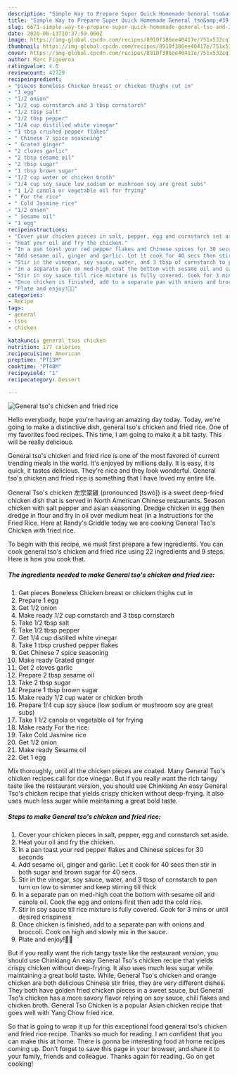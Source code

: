```yaml
---
description: "Simple Way to Prepare Super Quick Homemade General tso&amp;#39;s chicken and fried rice"
title: "Simple Way to Prepare Super Quick Homemade General tso&amp;#39;s chicken and fried rice"
slug: 6671-simple-way-to-prepare-super-quick-homemade-general-tso-and-39-s-chicken-and-fried-rice
date: 2020-08-13T10:37:59.060Z
image: https://img-global.cpcdn.com/recipes/8910f386ee40417e/751x532cq70/general-tsos-chicken-and-fried-rice-recipe-main-photo.jpg
thumbnail: https://img-global.cpcdn.com/recipes/8910f386ee40417e/751x532cq70/general-tsos-chicken-and-fried-rice-recipe-main-photo.jpg
cover: https://img-global.cpcdn.com/recipes/8910f386ee40417e/751x532cq70/general-tsos-chicken-and-fried-rice-recipe-main-photo.jpg
author: Marc Figueroa
ratingvalue: 4.6
reviewcount: 42729
recipeingredient:
- "pieces Boneless Chicken breast or chicken thighs cut in"
- "1 egg"
- "1/2 onion"
- "1/2 cup cornstarch and 3 tbsp cornstarch"
- "1/2 tbsp salt"
- "1/2 tbsp pepper"
- "1/4 cup distilled white vinegar"
- "1 tbsp crushed pepper flakes"
- " Chinese 7 spice seasoning"
- " Grated ginger"
- "2 cloves garlic"
- "2 tbsp sesame oil"
- "2 tbsp sugar"
- "1 tbsp brown sugar"
- "1/2 cup water or chicken broth"
- "1/4 cup soy sauce low sodium or mushroom soy are great subs"
- "1 1/2 canola or vegetable oil for frying"
- " For the rice"
- " Cold Jasmine rice"
- "1/2 onion"
- " Sesame oil"
- "1 egg"
recipeinstructions:
- "Cover your chicken pieces in salt, pepper, egg and cornstarch set aside."
- "Heat your oil and fry the chicken."
- "In a pan toast your red pepper flakes and Chinese spices for 30 seconds"
- "Add sesame oil, ginger and garlic. Let it cook for 40 secs then stir in both sugar and brown sugar for 40 secs."
- "Stir in the vinegar, soy sauce, water, and 3 tbsp of cornstarch to pan turn on low to simmer and keep stirring till thick"
- "In a separate pan on med-high coat the bottom with sesame oil and canola oil. Cook the egg and onions first then add the cold rice."
- "Stir in soy sauce till rice mixture is fully covered. Cook for 3 mins or until desired crispiness"
- "Once chicken is finished, add to a separate pan with onions and broccoli. Cook on high and slowly mix in the sauce."
- "Plate and enjoy!🤗🤗"
categories:
- Recipe
tags:
- general
- tsos
- chicken

katakunci: general tsos chicken 
nutrition: 177 calories
recipecuisine: American
preptime: "PT13M"
cooktime: "PT48M"
recipeyield: "1"
recipecategory: Dessert

---
```



![General tso&#39;s chicken and fried rice](https://img-global.cpcdn.com/recipes/8910f386ee40417e/751x532cq70/general-tsos-chicken-and-fried-rice-recipe-main-photo.jpg)

Hello everybody, hope you're having an amazing day today. Today, we're going to make a distinctive dish, general tso&#39;s chicken and fried rice. One of my favorites food recipes. This time, I am going to make it a bit tasty. This will be really delicious.

General tso&#39;s chicken and fried rice is one of the most favored of current trending meals in the world. It's enjoyed by millions daily. It is easy, it is quick, it tastes delicious. They're nice and they look wonderful. General tso&#39;s chicken and fried rice is something that I have loved my entire life.

General Tso&#39;s chicken 左宗棠雞 (pronounced [tswò]) is a sweet deep-fried chicken dish that is served in North American Chinese restaurants. Season chicken with salt pepper and asian seasoning. Dredge chicken in egg then dredge in flour and fry in oil over medium heat (in a Instructions for the Fried Rice. Here at Randy&#39;s Griddle today we are cooking General Tso&#39;s Chicken with fried rice.


To begin with this recipe, we must first prepare a few ingredients. You can cook general tso&#39;s chicken and fried rice using 22 ingredients and 9 steps. Here is how you cook that.

<!--inarticleads1-->

##### The ingredients needed to make General tso&#39;s chicken and fried rice:

1. Get pieces Boneless Chicken breast or chicken thighs cut in
1. Prepare 1 egg
1. Get 1/2 onion
1. Make ready 1/2 cup cornstarch and 3 tbsp cornstarch
1. Take 1/2 tbsp salt
1. Take 1/2 tbsp pepper
1. Get 1/4 cup distilled white vinegar
1. Take 1 tbsp crushed pepper flakes
1. Get  Chinese 7 spice seasoning
1. Make ready  Grated ginger
1. Get 2 cloves garlic
1. Prepare 2 tbsp sesame oil
1. Take 2 tbsp sugar
1. Prepare 1 tbsp brown sugar
1. Make ready 1/2 cup water or chicken broth
1. Prepare 1/4 cup soy sauce (low sodium or mushroom soy are great subs)
1. Take 1 1/2 canola or vegetable oil for frying
1. Make ready  For the rice:
1. Take  Cold Jasmine rice
1. Get 1/2 onion
1. Make ready  Sesame oil
1. Get 1 egg


Mix thoroughly, until all the chicken pieces are coated. Many General Tso&#39;s chicken recipes call for rice vinegar. But if you really want the rich tangy taste like the restaurant version, you should use Chinkiang An easy General Tso&#39;s chicken recipe that yields crispy chicken without deep-frying. It also uses much less sugar while maintaining a great bold taste. 

<!--inarticleads2-->

##### Steps to make General tso&#39;s chicken and fried rice:

1. Cover your chicken pieces in salt, pepper, egg and cornstarch set aside.
1. Heat your oil and fry the chicken.
1. In a pan toast your red pepper flakes and Chinese spices for 30 seconds
1. Add sesame oil, ginger and garlic. Let it cook for 40 secs then stir in both sugar and brown sugar for 40 secs.
1. Stir in the vinegar, soy sauce, water, and 3 tbsp of cornstarch to pan turn on low to simmer and keep stirring till thick
1. In a separate pan on med-high coat the bottom with sesame oil and canola oil. Cook the egg and onions first then add the cold rice.
1. Stir in soy sauce till rice mixture is fully covered. Cook for 3 mins or until desired crispiness
1. Once chicken is finished, add to a separate pan with onions and broccoli. Cook on high and slowly mix in the sauce.
1. Plate and enjoy!🤗🤗


But if you really want the rich tangy taste like the restaurant version, you should use Chinkiang An easy General Tso&#39;s chicken recipe that yields crispy chicken without deep-frying. It also uses much less sugar while maintaining a great bold taste. While, General Tso&#39;s chicken and orange chicken are both delicious Chinese stir fries, they are very different dishes. They both have golden fried chicken pieces in a sweet sauce, but General Tso&#39;s chicken has a more savory flavor relying on soy sauce, chili flakes and chicken broth. General Tso Chicken is a popular Asian chicken recipe that goes well with Yang Chow fried rice. 

So that is going to wrap it up for this exceptional food general tso&#39;s chicken and fried rice recipe. Thanks so much for reading. I am confident that you can make this at home. There is gonna be interesting food at home recipes coming up. Don't forget to save this page in your browser, and share it to your family, friends and colleague. Thanks again for reading. Go on get cooking!
